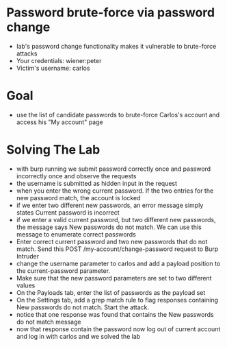 # Password brute-force via password change
- lab's password change functionality makes it vulnerable to brute-force attacks
- Your credentials: wiener:peter
- Victim's username: carlos
# Goal
- use the list of candidate passwords to brute-force Carlos's account and access his "My account" page
# Solving The Lab
- with burp running we submit password correctly once and password incorrectly once and observe the requests
- the username is submitted as hidden input in the request
- when you enter the wrong current password. If the two entries for the new password match, the account is locked
- if we enter two different new passwords, an error message simply states Current password is incorrect
- if we enter a valid current password, but two different new passwords, the message says New passwords do not match. We can use this message to enumerate correct passwords
- Enter  correct current password and two new passwords that do not match. Send this POST /my-account/change-password request to Burp Intruder
- change the username parameter to carlos and add a payload position to the current-password parameter.
- Make sure that the new password parameters are set to two different values
- On the Payloads tab, enter the list of passwords as the payload set
- On the Settings tab, add a grep match rule to flag responses containing New passwords do not match. Start the attack.
- notice that one response was found that contains the New passwords do not match message
- now that response contain the password now log out of current account and log in with carlos and we solved the lab
